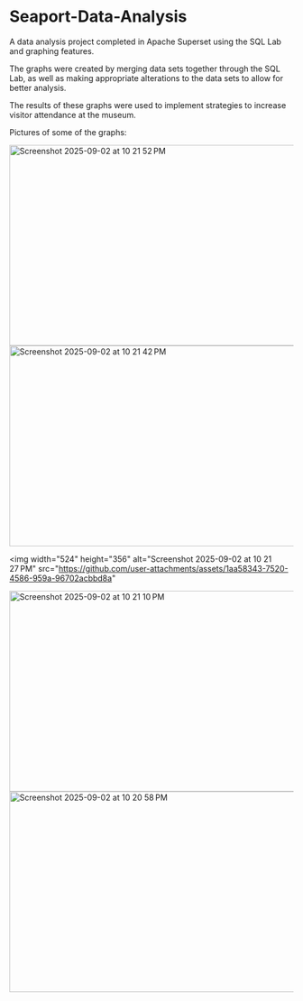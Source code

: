 # Seaport-Data-Analysis
A data analysis project completed in Apache Superset using the SQL Lab and graphing features.

The graphs were created by merging data sets together through the SQL Lab, as well as making appropriate alterations
to the data sets to allow for better analysis.

The results of these graphs were used to implement strategies to increase visitor attendance at the museum. 

Pictures of some of the graphs:

<img width="836" height="356" alt="Screenshot 2025-09-02 at 10 21 52 PM" src="https://github.com/user-attachments/assets/bdde93f3-1c4e-4a9f-bf70-4bdb31b13e63" />

<img width="836" height="356" alt="Screenshot 2025-09-02 at 10 21 42 PM" src="https://github.com/user-attachments/assets/17a2f8f1-3fdc-4838-bc40-d2b1a4877fe3" />

<img width="524" height="356" alt="Screenshot 2025-09-02 at 10 21 27 PM" src="https://github.com/user-attachments/assets/1aa58343-7520-4586-959a-96702acbbd8a" 
  
<img width="848" height="356" alt="Screenshot 2025-09-02 at 10 21 10 PM" src="https://github.com/user-attachments/assets/2d3fc186-fbc6-4f89-9341-8eb2e09e35e8" />

<img width="848" height="356" alt="Screenshot 2025-09-02 at 10 20 58 PM" src="https://github.com/user-attachments/assets/e6b66fb0-87bd-4794-b560-4bdc2f2c5d35" />
